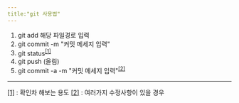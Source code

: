 ```yaml
---
title:"git 사용법"
---
```

1. git add 해당 파일경로 입력
2. git commit -m "커밋 메세지 입력"
3. git status<sup>[[1]](#foot_note1) </sup>
4. git push (올림)
5. git commit -a -m "커밋 메세지 입력"<sup>[[2]](#foot_note2)</sup>

---
[[1]](#foot_note1) : 확인차 해보는 용도
[[2]](#foot_note2) : 여러가지 수정사항이 있을 경우